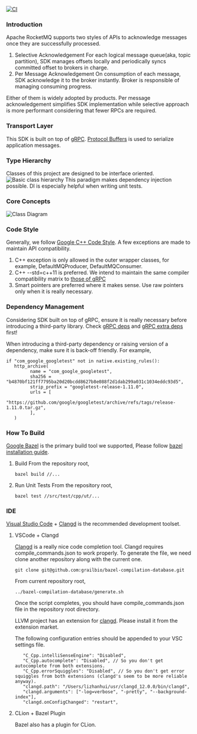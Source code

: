 [![CI](https://github.com/apache/rocketmq-client-cpp/actions/workflows/main.yml/badge.svg)](https://github.com/lizhanhui/rocketmq-client-cpp/actions/workflows/main.yml)
### Introduction
Apache RocketMQ supports two styles of APIs to acknowledge messages once they are successfully processed.

1. Selective Acknowledgement
   For each logical message queue(aka, topic partition), SDK manages offsets locally and periodically syncs committed offset to brokers in charge.
2. Per Message Acknowledgement
   On consumption of each message, SDK acknowledge it to the broker instantly. Broker is responsible of managing consuming progress. 

Either of them is widely adopted by products. Per message acknowledgement simplifies SDK implementation while selective approach is more performant considering that fewer RPCs are required.

### Transport Layer

This SDK is built on top of [gRPC](https://grpc.io/). [Protocol Buffers](https://developers.google.com/protocol-buffers) is used to serialize application messages.

### Type Hierarchy
Classes of this project are designed to be interface oriented.
![Basic class hierarchy](docs/assets/BasicMode.png)
This paradigm makes dependency injection possible. DI is especially helpful when writing unit tests.

### Core Concepts
![Class Diagram](docs/assets/class_diagram.png)

### Code Style
Generally, we follow [Google C++ Code Style](https://google.github.io/styleguide/cppguide.html). A few exceptions are made to maintain API compatibility.
1. C++ exception is only allowed in the outer wrapper classes, for example, DefaultMQProducer, DefaultMQConsumer.
2. C++ --std=c++11 is preferred. We intend to maintain the same compiler compatibility matrix to [those of gRPC](https://github.com/grpc/grpc/blob/master/BUILDING.md)
3. Smart pointers are preferred where it makes sense. Use raw pointers only when it is really necessary.

### Dependency Management   
Considering SDK built on top of gRPC, ensure it is really necessary before introducing a third-party library. Check [gRPC deps](https://github.com/grpc/grpc/blob/master/bazel/grpc_deps.bzl) and [gRPC extra deps](https://github.com/grpc/grpc/blob/master/bazel/grpc_extra_deps.bzl) first!

When introducing a third-party dependency or raising version of a dependency, make sure it is back-off friendly. For example,
```
if "com_google_googletest" not in native.existing_rules():
   http_archive(
         name = "com_google_googletest",
         sha256 = "b4870bf121ff7795ba20d20bcdd8627b8e088f2d1dab299a031c1034eddc93d5",
         strip_prefix = "googletest-release-1.11.0",
         urls = [
            "https://github.com/google/googletest/archive/refs/tags/release-1.11.0.tar.gz",
         ],
   )
```

### How To Build
[Google Bazel](https://bazel.build/) is the primary build tool we supported, Please follow [bazel installation guide](https://docs.bazel.build/versions/main/install.html).


1. Build
   From the repository root, 
   ```
   bazel build //...
   ```
2. Run Unit Tests
   From the repository root,
   ```
   bazel test //src/test/cpp/ut/...
   ```

### IDE
[Visual Studio Code](https://code.visualstudio.com/) + [Clangd](https://clangd.llvm.org/) is the recommended development toolset. 
1. VSCode + Clangd
   
   [Clangd](https://clangd.llvm.org/) is a really nice code completion tool. Clangd requires compile_commands.json to work properly. 
   To generate the file, we need clone another repository along with the current one.

   ```
   git clone git@github.com:grailbio/bazel-compilation-database.git
   ```
   From current repository root,

   ```
   ../bazel-compilation-database/generate.sh
   ```
   Once the script completes, you should have compile_commands.json file in the repository root directory.

   LLVM project has an extension for [clangd](https://marketplace.visualstudio.com/items?itemName=llvm-vs-code-extensions.vscode-clangd). Please install it from the extension market. 

   The following configuration entries should be appended to your VSC settings file.
   ```text
      "C_Cpp.intelliSenseEngine": "Disabled",
      "C_Cpp.autocomplete": "Disabled", // So you don't get autocomplete from both extensions.
      "C_Cpp.errorSquiggles": "Disabled", // So you don't get error squiggles from both extensions (clangd's seem to be more reliable anyway).
      "clangd.path": "/Users/lizhanhui/usr/clangd_12.0.0/bin/clangd",
      "clangd.arguments": ["-log=verbose", "-pretty", "--background-index"],
      "clangd.onConfigChanged": "restart",
   ```

2. CLion + Bazel Plugin
   
   Bazel also has a plugin for CLion.
